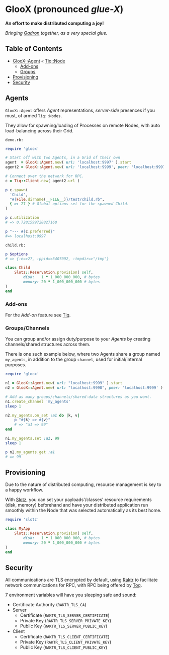 # GlooX (pronounced _glue-X_)

**An effort to make distributed computing a joy!**

_Bringing [Qadron](https://github.com/qadron) together, as a very special glue._

## Table of Contents

- [GlooX::Agent](#agents) `<` [Tiq::Node](https://github.com/qadron/tiq)
  - [Add-ons](#add-ons)
  - [Groups](#groups)
- [Provisioning](#provisioning)
- [Security](#security)

## Agents

`GlooX::Agent` offers _Agent_ representations, _server-side_ presences if you must,
of armed `Tiq::Nodes`.

They allow for spawning/loading of Processes on remote Nodes, with auto load-balancing
across their Grid.

`demo.rb:`
```ruby
require 'gloox'

# Start off with two Agents, in a Grid of their own
agent  = GlooX::Agent.new( url: 'localhost:9997' ).start
agent2 = GlooX::Agent.new( url: 'localhost:9999', peer: 'localhost:9997' ).start

# Connect over the network for RPC.
c = Tiq::Client.new( agent2.url )

p c.spawn(
  'Child',
  "#{File.dirname(__FILE__)}/test/child.rb",
  { e: 27 } # Global options set for the spawned Child.
)

p c.utilization
# => 0.7281599728827168

p "--- #{c.preferred}"
#=> localhost:9997
```

`child.rb:`
```ruby
p $options
# => {:e=>27, :ppid=>3407092, :tmpdir=>"/tmp"}

class Child
    Slotz::Reservation.provision( self,
        disk:   1 * 1_000_000_000, # bytes
        memory: 20 * 1_000_000_000 # bytes
)
end
```

### Add-ons

For the _Add-on_ feature see [Tiq](https://github.com/qadron/tiq?tab=readme-ov-file#add-ons).

### Groups/Channels

You can group and/or assign duty/purpose to your _Agents_ by creating channels/shared structures across them.

There is one such example below, where two Agents share a group named `my_agents`, in addition to the group `channel`, 
used for initial/internal purposes.

```ruby
require 'gloox'

n1 = GlooX::Agent.new( url: "localhost:9999" ).start
n2 = GlooX::Agent.new( url: "localhost:9998", peer: 'localhost:9999' ).start

# Add as many groups/channels/shared-data structures as you want.
n1.create_channel 'my_agents'
sleep 1

n2.my_agents.on_set :a1 do |k, v|
    p "#{k} => #{v}"
    # => "a1 => 99"
end

n1.my_agents.set :a1, 99
sleep 1

p n2.my_agents.get :a1
# => 99
```

## Provisioning

Due to the nature of distributed computing, resource management is key to a happy workflow.

With [Slotz](https://github.com/qadron/slotz), you can set your payloads'/classes' resource requirements (disk, memory)
beforehand and have your distributed application run smoothly within the Node that was selected automatically as its best home.

```ruby
require 'slotz'

class MyApp
    Slotz::Reservation.provision( self,
        disk:   1 * 1_000_000_000, # bytes
        memory: 20 * 1_000_000_000 # bytes
)
end
```

## Security

All communications are TLS encrypted by default, using [Raktr](https://github.com/qadron/raktr) to facilitate network
communications for RPC, with RPC being offered by [Toq](https://github.com/qadron/toq).

7 environment variables will have you sleeping safe and sound:

* Certificate Authority (`RAKTR_TLS_CA`)
* Server
  * Certificate (`RAKTR_TLS_SERVER_CERTIFICATE`)
  * Private Key (`RAKTR_TLS_SERVER_PRIVATE_KEY`)
  * Public Key (`RAKTR_TLS_SERVER_PUBLIC_KEY`)
* Client
  * Certificate (`RAKTR_TLS_CLIENT_CERTIFICATE`)
  * Private Key (`RAKTR_TLS_CLIENT_PRIVATE_KEY`)
  * Public Key (`RAKTR_TLS_CLIENT_PUBLIC_KEY`)
